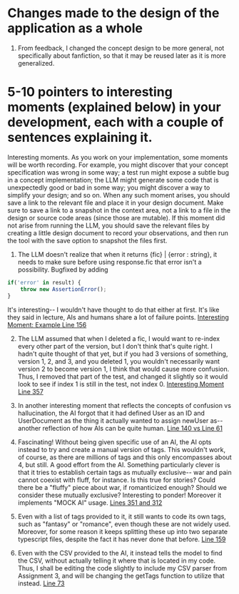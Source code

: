 # Changes made to the design of the application as a whole

1. From feedback, I changed the concept design to be more general, not specifically about fanfiction, so that it may be reused later as it is more generalized.

# 5-10 pointers to interesting moments (explained below) in your development, each with a couple of sentences explaining it.

Interesting moments. As you work on your implementation, some moments will be worth recording. For example, you might discover that your concept specification was wrong in some way; a test run might expose a subtle bug in a concept implementation; the LLM might generate some code that is unexpectedly good or bad in some way; you might discover a way to simplify your design; and so on. When any such moment arises, you should save a link to the relevant file and place it in your design document. Make sure to save a link to a snapshot in the context area, not a link to a file in the design or source code areas (since those are mutable). If this moment did not arise from running the LLM, you should save the relevant files by creating a little design document to record your observations, and then run the tool with the save option to snapshot the files first.

1. The LLM doesn't realize that when it returns {fic} | {error : string}, it needs to make sure before using response.fic that error isn't a possibility.
Bugfixed by adding
```typescript
if('error' in result) {
    throw new AssertionError();
}
```
It's interesting-- I wouldn't have thought to do that either at first. It's like they said in lecture, AIs and humans share a lot of failure points.
[Interesting Moment: Example Line 156](../../context/design/concepts/Library/LibraryTests.md/steps/response.25cbe77e.md)

2. The LLM assumed that when I deleted a fic, I would want to re-index every other part of the version, but I don't think that's quite right. I hadn't quite thought of that yet, but if you had 3 versions of something, version 1, 2, and 3, and you deleted 1, you wouldn't necessarily want version 2 to become version 1, I think that would cause more confusion. Thus, I removed that part of the test, and changed it slightly so it would look to see if index 1 is still in the test, not index 0.
[Interesting Moment Line 357](../../context/design/concepts/Library/LibraryTests.md/steps/response.d2b6e457.md)

3. In another interesting moment that reflects the concepts of confusion vs hallucination, the AI forgot that it had defined User as an ID and UserDocument as the thing it actually wanted to assign newUser as-- another reflection of how AIs can be quite human.
[Line 140 vs Line 61](../../context/design/concepts/UserAuthentication/implementation.md/steps/response.fc596a61.md)

4. Fascinating! Without being given specific use of an AI, the AI opts instead to try and create a manual version of tags. This wouldn't work, of course, as there are millions of tags and this only encompasses about 4, but still. A good effort from the AI. Something particularly clever is that it tries to establish certain tags as mutually exclusive-- war and pain cannot coexist with fluff, for instance. Is this true for stories? Could there be a "fluffy" piece about war, if romanticized enough? Should we consider these mutually exclusive? Interesting to ponder! Moreover it implements "MOCK AI" usage.
[Lines 351 and 312](../../context/design/concepts/Categorizing/implementation.md/steps/file.8fefeac3.md)

5. Even with a list of tags provided to it, it still wants to code its own tags, such as "fantasy" or "romance", even though these are not widely used. Moreover, for some reason it keeps splitting these up into two separate typescript files, despite the fact it has never done that before. [Line 159](../../context/design/concepts/Categorizing/implementation.md/steps/file.0756f9eb.md)

6. Even with the CSV provided to the AI, it instead tells the model to find the CSV, without actually telling it where that is located in my code. Thus, I shall be editing the code slightly to include my CSV parser from Assignment 3, and will be changing the getTags function to utilize that instead.
[Line 73](../../context/design/concepts/Categorizing/implementation.md/steps/response.f39d99a0.md)
